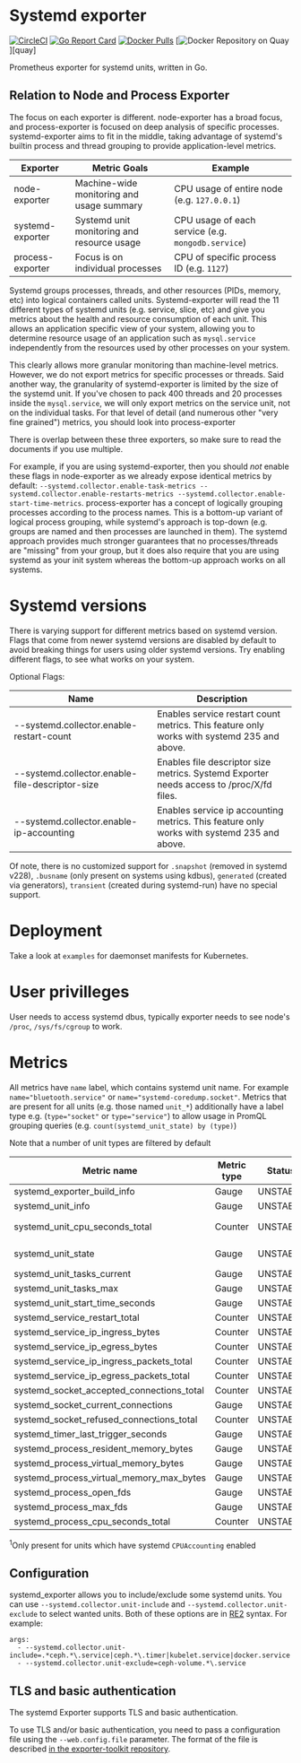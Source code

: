 # Systemd exporter

[![CircleCI](https://circleci.com/gh/prometheus-community/systemd_exporter/tree/master.svg?style=shield)](circleci)
[![Go Report Card](https://goreportcard.com/badge/github.com/prometheus-community/systemd_exporter)](https://goreportcard.com/report/github.com/prometheus-community/systemd_exporter)
[![Docker Pulls](https://img.shields.io/docker/pulls/prometheuscommunity/systemd-exporter.svg?maxAge=604800)](https://hub.docker.com/r/prometheuscommunity/systemd-exporter)
[![Docker Repository on Quay](https://quay.io/repository/prometheuscommunity/systemd-exporter/status)][quay]

Prometheus exporter for systemd units, written in Go.

## Relation to Node and Process Exporter

The focus on each exporter is different. node-exporter has a broad focus, and process-exporter
is focused on deep analysis of specific processes. systemd-exporter aims to fit in the middle, taking 
advantage of systemd's builtin process and thread grouping to provide application-level metrics. 

| Exporter         | Metric Goals                               | Example                                            |
| ---------------- | ------------------------------------------ | -------------------------------------------------- |
| node-exporter    | Machine-wide monitoring and usage summary  | CPU usage of entire node (e.g. `127.0.0.1`)        |
| systemd-exporter | Systemd unit monitoring and resource usage | CPU usage of each service (e.g. `mongodb.service`) |
| process-exporter | Focus is on individual processes           | CPU of specific process ID (e.g. `1127`)           |

Systemd groups processes, threads, and other resources (PIDs, memory, etc) into logical containers 
called units. Systemd-exporter will read the 11 different types of systemd units (e.g. service, slice, etc)
and give you metrics about the health and resource consumption of each unit. This allows an application
specific view of your system, allowing you to determine resource usage of an application such as 
`mysql.service` independently from the resources used by other processes on your system.

This clearly allows more granular monitoring than machine-level metrics. However, we do not export 
metrics for specific processes or threads. Said another way, the granularity of systemd-exporter is 
limited by the size of the systemd unit. If you've chosen to pack 400 threads and 20 processes inside
the `mysql.service`, we will only export metrics on the service unit, not on the individual tasks. For
that level of detail (and numerous other "very fine grained") metrics, you should look into 
process-exporter  

There is overlap between these three exporters, so make sure to read the documents if you use multiple. 

For example, if you are using systemd-exporter, then you should *not* enable these flags in node-exporter 
as we already expose identical metrics by default: `--systemd.collector.enable-task-metrics --systemd.collector.enable-restarts-metrics
 --systemd.collector.enable-start-time-metrics`. process-exporter has a concept of logically grouping
processes according to the process names. This is a bottom-up variant of logical process grouping, while 
systemd's approach is top-down (e.g. groups are named and then processes are launched in them). The systemd
approach provides much stronger guarantees that no processes/threads are "missing" from your group, but 
it does also require that you are using systemd as your init system whereas the bottom-up approach works
on all systems.

# Systemd versions

There is varying support for different metrics based on systemd version. 
Flags that come from newer systemd versions are disabled by default to avoid breaking things for users using older systemd versions. Try enabling different flags, to see what works on your system.

Optional Flags:

Name     | Description | 
---------|-------------|
--systemd.collector.enable-restart-count | Enables service restart count metrics. This feature only works with systemd 235 and above.
--systemd.collector.enable-file-descriptor-size | Enables file descriptor size metrics. Systemd Exporter needs access to /proc/X/fd files.
--systemd.collector.enable-ip-accounting | Enables service ip accounting metrics. This feature only works with systemd 235 and above.

Of note, there is no customized support for `.snapshot` (removed in systemd v228), `.busname` (only present on systems using kdbus), `generated` (created via generators), `transient` (created during systemd-run) have no special support. 

# Deployment

Take a look at `examples` for daemonset manifests for Kubernetes.

# User privilleges

User needs to access systemd dbus, typically exporter needs to see node's `/proc`, `/sys/fs/cgroup` to work.

# Metrics

All metrics have `name` label, which contains systemd unit name. For example 
`name="bluetooth.service"` or `name="systemd-coredump.socket"`. Metrics that 
are present for all units (e.g. those named `unit_*`) additionally have a 
label type e.g. (`type="socket"` or `type="service"`) to allow usage in 
PromQL grouping queries (e.g. `count(systemd_unit_state) by (type)`)

Note that a number of unit types are filtered by default

| Metric name                               | Metric type | Status   | Cardinality                                                        |
| ----------------------------------------- | ----------- | -------- | ------------------------------------------------------------------ |
| systemd_exporter_build_info               | Gauge       | UNSTABLE | 1 per systemd-exporter                                             |
| systemd_unit_info                         | Gauge       | UNSTABLE | 1 per service + 1 per mount                                        |
| systemd_unit_cpu_seconds_total            | Counter     | UNSTABLE | <sup>1</sup>2 per mount/scope/slice/socket/swap {mode="system/user"}|
| systemd_unit_state                        | Gauge       | UNSTABLE | 5 per unit {state="activating/active/deactivating/failed/inactive} |
| systemd_unit_tasks_current                | Gauge       | UNSTABLE | 1 per service                                                      |
| systemd_unit_tasks_max                    | Gauge       | UNSTABLE | 1 per service                                                      |
| systemd_unit_start_time_seconds           | Gauge       | UNSTABLE | 1 per service                                                      |
| systemd_service_restart_total             | Counter     | UNSTABLE | 1 per service                                                      |
| systemd_service_ip_ingress_bytes          | Counter     | UNSTABLE | 1 per service                                                      |
| systemd_service_ip_egress_bytes           | Counter     | UNSTABLE | 1 per service                                                      |
| systemd_service_ip_ingress_packets_total  | Counter     | UNSTABLE | 1 per service                                                      |
| systemd_service_ip_egress_packets_total   | Counter     | UNSTABLE | 1 per service                                                      |
| systemd_socket_accepted_connections_total | Counter     | UNSTABLE | 1 per socket                                                       |
| systemd_socket_current_connections        | Gauge       | UNSTABLE | 1 per socket                                                       |
| systemd_socket_refused_connections_total  | Counter     | UNSTABLE | 1 per socket. Requires systemd>239                                 |
| systemd_timer_last_trigger_seconds        | Gauge       | UNSTABLE | 1 per timer                                                        |
| systemd_process_resident_memory_bytes     | Gauge       | UNSTABLE | 1 per service                                                      |
| systemd_process_virtual_memory_bytes      | Gauge       | UNSTABLE | 1 per service                                                      |
| systemd_process_virtual_memory_max_bytes  | Gauge       | UNSTABLE | 1 per service                                                      |
| systemd_process_open_fds                  | Gauge       | UNSTABLE | 1 per service                                                      |
| systemd_process_max_fds                   | Gauge       | UNSTABLE | 1 per service                                                      |
| systemd_process_cpu_seconds_total         | Counter     | UNSTABLE | 1 per service                                                      |

<sup>1</sup>Only present for units which have systemd `CPUAccounting` enabled
## Configuration

systemd_exporter allows you to include/exclude some systemd units. You can use `--systemd.collector.unit-include` and `--systemd.collector.unit-exclude` to select wanted units. Both of these options are in [RE2](https://github.com/google/re2/wiki/Syntax) syntax. For example:

```
args:
  - --systemd.collector.unit-include=.*ceph.*\.service|ceph.*\.timer|kubelet.service|docker.service
  - --systemd.collector.unit-exclude=ceph-volume.*\.service
```

## TLS and basic authentication

The systemd Exporter supports TLS and basic authentication.

To use TLS and/or basic authentication, you need to pass a configuration file
using the `--web.config.file` parameter. The format of the file is described
[in the exporter-toolkit repository](https://github.com/prometheus/exporter-toolkit/blob/master/docs/web-configuration.md).
